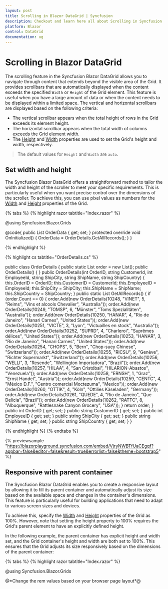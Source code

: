 ```yaml
---
layout: post
title: Scrolling in Blazor DataGrid | Syncfusion
description: Checkout and learn here all about Scrolling in Syncfusion Blazor DataGrid and much more details.
platform: Blazor
control: DataGrid
documentation: ug
---
```


# Scrolling in Blazor DataGrid

The scrolling feature in the Syncfusion Blazor DataGrid allows you to navigate through content that extends beyond the visible area of the Grid. It provides scrollbars that are automatically displayed when the content exceeds the specified `Width` or `Height` of the Grid element. This feature is useful when you have a large amount of data or when the content needs to be displayed within a limited space. The vertical and horizontal scrollbars are displayed based on the following criteria:

* The vertical scrollbar appears when the total height of rows in the Grid exceeds its element height.
* The horizontal scrollbar appears when the total width of columns exceeds the Grid element width.
* The [Height](https://help.syncfusion.com/cr/blazor/Syncfusion.Blazor.Grids.SfGrid-1.html#Syncfusion_Blazor_Grids_SfGrid_1_Height) and [Width](https://help.syncfusion.com/cr/blazor/Syncfusion.Blazor.Grids.SfGrid-1.html#Syncfusion_Blazor_Grids_SfGrid_1_Width) properties are used to set the Grid's height and width, respectively.

> The default values for `Height` and `Width` are `auto`.

## Set width and height

The Syncfusion Blazor DataGrid offers a straightforward method to tailor the width and height of the scroller to meet your specific requirements. This is particularly useful when you want precise control over the dimensions of the scroller. To achieve this, you can use pixel values as numbers for the [Width](https://help.syncfusion.com/cr/blazor/Syncfusion.Blazor.Grids.SfGrid-1.html#Syncfusion_Blazor_Grids_SfGrid_1_Width) and [Height](https://help.syncfusion.com/cr/blazor/Syncfusion.Blazor.Grids.SfGrid-1.html#Syncfusion_Blazor_Grids_SfGrid_1_Height) properties of the Grid.

{% tabs %}
{% highlight razor tabtitle="Index.razor" %}

@using Syncfusion.Blazor.Grids

<SfGrid DataSource="@OrderData" Height="315" Width="400">
    <GridColumns>
        <GridColumn Field=@nameof(OrderDetails.OrderID) HeaderText="Order ID" TextAlign="TextAlign.Right" Width="120"></GridColumn>
        <GridColumn Field=@nameof(OrderDetails.CustomerID) HeaderText="Customer ID" Width="150"></GridColumn>
        <GridColumn Field=@nameof(OrderDetails.EmployeeID) HeaderText="Employee ID" TextAlign="TextAlign.Right" Width="130"></GridColumn>
        <GridColumn Field=@nameof(OrderDetails.ShipCity) HeaderText="Ship City" Width="120"></GridColumn>
        <GridColumn Field=@nameof(OrderDetails.ShipCountry) HeaderText="Ship Country" Width="150"></GridColumn>
        <GridColumn Field=@nameof(OrderDetails.ShipName) HeaderText="Ship Name" Width="150"></GridColumn>
    </GridColumns>
</SfGrid>

@code{
    public List<OrderDetails> OrderData { get; set; }
    protected override void OnInitialized()
    {
        OrderData = OrderDetails.GetAllRecords();
    }
}

{% endhighlight %}

{% highlight cs tabtitle="OrderDetails.cs" %}

public class OrderDetails
{
    public static List<OrderDetails> order = new List<OrderDetails>();
    public OrderDetails() { }
    public OrderDetails(int OrderID, string CustomerId, int EmployeeId, string ShipCity, string ShipName, string ShipCountry)
    {
        this.OrderID = OrderID;
        this.CustomerID = CustomerId;
        this.EmployeeID = EmployeeId;
        this.ShipCity = ShipCity;
        this.ShipName = ShipName;
        this.ShipCountry = ShipCountry;
    }
    public static List<OrderDetails> GetAllRecords()
    {
        if (order.Count == 0)
        {
            order.Add(new OrderDetails(10248, "VINET", 5, "Reims", "Vins et alcools Chevalier", "Australia"));
            order.Add(new OrderDetails(10249, "TOMSP", 6, "Münster", "Toms Spezialitäten", "Australia"));
            order.Add(new OrderDetails(10250, "HANAR", 4, "Rio de Janeiro", "Hanari Carnes", "United States"));
            order.Add(new OrderDetails(10251, "VICTE", 3, "Lyon", "Victuailles en stock", "Australia"));
            order.Add(new OrderDetails(10252, "SUPRD", 4, "Charleroi", "Suprêmes délices", "United States"));
            order.Add(new OrderDetails(10253, "HANAR", 3, "Rio de Janeiro", "Hanari Carnes", "United States"));
            order.Add(new OrderDetails(10254, "CHOPS", 5, "Bern", "Chop-suey Chinese", "Switzerland"));
            order.Add(new OrderDetails(10255, "RICSU", 9, "Genève", "Richter Supermarkt", "Switzerland"));
            order.Add(new OrderDetails(10256, "WELLI", 3, "Resende", "Wellington Importadora", "Brazil"));
            order.Add(new OrderDetails(10257, "HILAA", 4, "San Cristóbal", "HILARION-Abastos", "Venezuela"));
            order.Add(new OrderDetails(10258, "ERNSH", 1, "Graz", "Ernst Handel", "Austria"));
            order.Add(new OrderDetails(10259, "CENTC", 4, "México D.F.", "Centro comercial Moctezuma", "Mexico"));
            order.Add(new OrderDetails(10260, "OTTIK", 4, "Köln", "Ottilies Käseladen", "Germany"));
            order.Add(new OrderDetails(10261, "QUEDE", 4, "Rio de Janeiro", "Que Delícia", "Brazil"));
            order.Add(new OrderDetails(10262, "RATTC", 8, "Albuquerque", "Rattlesnake Canyon Grocery", "USA"));
        }
        return order;
    }
    public int OrderID { get; set; }
    public string CustomerID { get; set; }
    public int EmployeeID { get; set; }
    public string ShipCity { get; set; }
    public string ShipName { get; set; }
    public string ShipCountry { get; set; }
}

{% endhighlight %}
{% endtabs %}

{% previewsample "https://blazorplayground.syncfusion.com/embed/VjryNWBTfUaCEgqf?appbar=false&editor=false&result=true&errorlist=false&theme=bootstrap5" %}

## Responsive with parent container

The Syncfusion Blazor DataGrid enables you to create a responsive layout by allowing it to fill its parent container and automatically adjust its size based on the available space and changes in the container's dimensions. This feature is particularly useful for building applications that need to adapt to various screen sizes and devices.

To achieve this, specify the [Width](https://help.syncfusion.com/cr/blazor/Syncfusion.Blazor.Grids.SfGrid-1.html#Syncfusion_Blazor_Grids_SfGrid_1_Width) and [Height](https://help.syncfusion.com/cr/blazor/Syncfusion.Blazor.Grids.SfGrid-1.html#Syncfusion_Blazor_Grids_SfGrid_1_Height) properties of the Grid as 100%. However, note that setting the height property to 100% requires the Grid's parent element to have an explicitly defined height.

In the following example, the parent container has explicit height and width set, and the Grid container's height and width are both set to 100%. This ensures that the Grid adjusts its size responsively based on the dimensions of the parent container:

{% tabs %}
{% highlight razor tabtitle="Index.razor" %}

@using Syncfusion.Blazor.Grids

<div style="width:calc(100vw - 20rem); height:calc(100vh - 7rem);"> @*Change the rem values based on your browser page layout*@
    <SfGrid DataSource="@LazyLoadData" Height="100%" Width="100%">
        <GridColumns>
            <GridColumn Field=@nameof(LazyLoadDetails.OrderID) HeaderText="Order ID" TextAlign="TextAlign.Right" Width="120"></GridColumn>
            <GridColumn Field=@nameof(LazyLoadDetails.CustomerID) HeaderText="Customer ID" Width="150"></GridColumn>
            <GridColumn Field=@nameof(LazyLoadDetails.Freight) HeaderText="Freight" TextAlign="TextAlign.Right" Width="100"></GridColumn>
            <GridColumn Field=@nameof(LazyLoadDetails.ShipAddress) HeaderText="Ship Address" Width="120"></GridColumn>
        </GridColumns>
    </SfGrid>
</div>

@code{
    public List<LazyLoadDetails> LazyLoadData { get; set; }
    protected override void OnInitialized()
    {
        LazyLoadData = LazyLoadDetails.CreateLazyLoadData();
    }
}

{% endhighlight %}

{% highlight cs tabtitle="LazyLoadDetails.cs" %}

public class LazyLoadDetails
{
    public static List<LazyLoadDetails> CreateLazyLoadData()
    {
        var lazyLoadData = new List<LazyLoadDetails>();
        var customerIds = new[] { "VINET", "TOMSP", "HANAR", "VICTE", "SUPRD", "HANAR", "CHOPS", "RICSU", "WELLI", "HILAA", "ERNSH", "CENTC", "OTTIK", "QUEDE", "RATTC", "FOLKO", "BLONP", "WARTH" };
        var shipAddresses = new[] { "507 - 20th Ave. E.\nApt. 2A", "908 W. Capital Way", "722 Moss Bay Blvd.", "4110 Old Redmond Rd.", "14 Garrett Hill" };
        var freights = new[] { 10, 24, 12, 48, 36, 102, 18 };
        int orderId = 10248;
        var random = new Random();
        for (int i = 0; i < 50; i++)
        {
            lazyLoadData.Add(new LazyLoadDetails
            {
                OrderID = orderId + i,
                CustomerID = customerIds[random.Next(customerIds.Length)],
                ShipAddress = shipAddresses[random.Next(shipAddresses.Length)],
                Freight = freights[random.Next(freights.Length)]
            });
        }
        return lazyLoadData;
    }
    public int OrderID { get; set; }
    public string CustomerID { get; set; }
    public string ShipAddress { get; set; }
    public double Freight { get; set; }
}

{% endhighlight %}
{% endtabs %}

{% previewsample "https://blazorplayground.syncfusion.com/embed/BNLIjMBcAgEnKHGz?appbar=false&editor=false&result=true&errorlist=false&theme=bootstrap5" %}

## Sticky header

The Syncfusion Blazor DataGrid provides a feature that allows column headers to remain fixed while scrolling, ensuring they stay visible at all times. To achieve this, you can use the [EnableStickyHeader](https://help.syncfusion.com/cr/blazor/Syncfusion.Blazor.Grids.SfGrid-1.html#Syncfusion_Blazor_Grids_SfGrid_1_EnableStickyHeader) property by setting it to **true**.

In the below demo, the Grid headers remain sticky while scrolling within the Grid's parent div element.

{% tabs %}
{% highlight razor tabtitle="Index.razor" %}

@using Syncfusion.Blazor.Grids
@using Syncfusion.Blazor.Buttons

<div>
    <label> Enable or Disable Sticky Header</label>
    <SfSwitch ValueChange="Change" TChecked="bool" style="margin-top:5px"></SfSwitch>
</div>
<div style="height:350px; margin-top:5px"> 
    <SfGrid @ref="Grid" DataSource="@LazyLoadData" EnableStickyHeader="@isStickyHeaderEnabled">
        <GridColumns>
            <GridColumn Field=@nameof(LazyLoadDetails.OrderID) HeaderText="Order ID" TextAlign="TextAlign.Right" Width="120"></GridColumn>
            <GridColumn Field=@nameof(LazyLoadDetails.CustomerID) HeaderText="Customer ID" Width="150"></GridColumn>
            <GridColumn Field=@nameof(LazyLoadDetails.Freight) HeaderText="Freight" TextAlign="TextAlign.Right" Width="100"></GridColumn>
            <GridColumn Field=@nameof(LazyLoadDetails.ShipAddress) HeaderText="Ship Address" Width="120"></GridColumn>
        </GridColumns>
    </SfGrid>
</div>

@code{
    private SfGrid<LazyLoadDetails> Grid;
    public List<LazyLoadDetails> LazyLoadData { get; set; }
    protected override void OnInitialized()
    {
        LazyLoadData = LazyLoadDetails.CreateLazyLoadData();
    }
    public bool isStickyHeaderEnabled;
    private void Change(Syncfusion.Blazor.Buttons.ChangeEventArgs<bool> args)
    {
        isStickyHeaderEnabled = args.Checked;
        Grid.Refresh();
    }
}

{% endhighlight %}

{% highlight cs tabtitle="LazyLoadDetails.cs" %}

public class LazyLoadDetails
{
    public static List<LazyLoadDetails> CreateLazyLoadData()
    {
        var lazyLoadData = new List<LazyLoadDetails>();
        var customerIds = new[] { "VINET", "TOMSP", "HANAR", "VICTE", "SUPRD", "HANAR", "CHOPS", "RICSU", "WELLI", "HILAA", "ERNSH", "CENTC", "OTTIK", "QUEDE", "RATTC", "FOLKO", "BLONP", "WARTH" };
        var shipAddresses = new[] { "507 - 20th Ave. E.\nApt. 2A", "908 W. Capital Way", "722 Moss Bay Blvd.", "4110 Old Redmond Rd.", "14 Garrett Hill" };
        var freights = new[] { 10, 24, 12, 48, 36, 102, 18 };
        int orderId = 10248;
        var random = new Random();
        for (int i = 0; i < 50; i++)
        {
            lazyLoadData.Add(new LazyLoadDetails
            {
                OrderID = orderId + i,
                CustomerID = customerIds[random.Next(customerIds.Length)],
                ShipAddress = shipAddresses[random.Next(shipAddresses.Length)],
                Freight = freights[random.Next(freights.Length)]
            });
        }
        return lazyLoadData;
    }
    public int OrderID { get; set; }
    public string CustomerID { get; set; }
    public string ShipAddress { get; set; }
    public double Freight { get; set; }
}

{% endhighlight %}
{% endtabs %}

{% previewsample "https://blazorplayground.syncfusion.com/embed/BtLIZfLlyiVvXGhD?appbar=false&editor=false&result=true&errorlist=false&theme=bootstrap5" %}

## Scroll to selected row

The Syncfusion Blazor DataGrid allows you to scroll the Grid content to the position of the selected row, ensuring that the selected row is automatically brought into view. This feature is particularly useful when dealing with a large dataset and maintaining focus on the selected row. To achieve this, you can utilize the [ScrollIntoViewAsync](https://help.syncfusion.com/cr/blazor/Syncfusion.Blazor.Grids.SfGrid-1.html#Syncfusion_Blazor_Grids_SfGrid_1_ScrollIntoViewAsync_System_Int32_System_Int32_System_Int32_) method provided by the Grid by passing the column index or row index as a parameter..

The following example demonstrates how to use the `ScrollIntoViewAsync` method to scroll to the selected row by passing the selected row index as a parameter:

{% tabs %}
{% highlight razor tabtitle="Index.razor" %}

@using Syncfusion.Blazor.Grids
@using Syncfusion.Blazor.DropDowns

<div>
    <label style="padding: 30px 2px 0 0">Select row index:</label>
    <SfDropDownList TValue="string" TItem="Rows" Placeholder="Select count" Width="220px" DataSource="DropDownData" @bind-Value="SelectedValue">
        <DropDownListFieldSettings Text="Text" Value="Value"></DropDownListFieldSettings>
        <DropDownListEvents ValueChange="ValueChanged" TValue="string" TItem="Rows"></DropDownListEvents>
    </SfDropDownList>
</div>
<div style="height:350px; margin-top:5px">
    <SfGrid @ref="Grid" DataSource="@LazyLoadData" Height="315" Width="100%">
        <GridEvents RowSelected="RowselectedHandler" TValue="LazyLoadDetails"></GridEvents>
        <GridColumns>
            <GridColumn Field=@nameof(LazyLoadDetails.OrderID) HeaderText="Order ID" TextAlign="TextAlign.Right" Width="120"></GridColumn>
            <GridColumn Field=@nameof(LazyLoadDetails.CustomerID) HeaderText="Customer ID" Width="150"></GridColumn>
            <GridColumn Field=@nameof(LazyLoadDetails.Freight) HeaderText="Freight" TextAlign="TextAlign.Right" Width="100"></GridColumn>
            <GridColumn Field=@nameof(LazyLoadDetails.ShipAddress) HeaderText="Ship Address" Width="120"></GridColumn>
        </GridColumns>
    </SfGrid>
</div>

@code{
    private SfGrid<LazyLoadDetails> Grid;
    public List<LazyLoadDetails> LazyLoadData { get; set; }
    protected override void OnInitialized()
    {
        LazyLoadData = LazyLoadDetails.CreateLazyLoadData();
    }
    public string SelectedValue { get; set; }
    public class Rows
    {
        public string Text { get; set; }
        public string Value { get; set; }
    }
    private List<Rows> DropDownData = new List<Rows>
    {
        new Rows() { Text = "Select count" },
        new Rows() { Text = "10", Value = "10" },
        new Rows() { Text = "20", Value = "20" },
        new Rows() { Text = "30", Value = "30" },
        new Rows() { Text = "80", Value = "80" },
        new Rows() { Text = "100", Value = "100" },
        new Rows() { Text = "200", Value = "200" },
        new Rows() { Text = "232", Value = "232" },
        new Rows() { Text = "300", Value = "300" },
        new Rows() { Text = "500", Value = "500" },
        new Rows() { Text = "800", Value = "800" },
        new Rows() { Text = "820", Value = "820" },
        new Rows() { Text = "920", Value = "920" },
        new Rows() { Text = "990", Value = "990" }
    };
    public async Task ValueChanged(ChangeEventArgs<string, Rows> Args)
    {
        if (int.TryParse(SelectedValue, out int rowIndex))
        {
            await Grid.SelectRowAsync(rowIndex);
            await Grid.ScrollIntoViewAsync(rowIndex);
        }
    }
    public void RowselectedHandler(RowSelectEventArgs<LazyLoadDetails> args)
    {
        Grid.PreventRender(false);
    }
}

{% endhighlight %}

{% highlight cs tabtitle="LazyLoadDetails.cs" %}

public class LazyLoadDetails
{
    public static List<LazyLoadDetails> CreateLazyLoadData()
    {
        var lazyLoadData = new List<LazyLoadDetails>();
        var customerIds = new[] { "VINET", "TOMSP", "HANAR", "VICTE", "SUPRD", "HANAR", "CHOPS", "RICSU", "WELLI", "HILAA", "ERNSH", "CENTC", "OTTIK", "QUEDE", "RATTC", "FOLKO", "BLONP", "WARTH" };
        var shipAddresses = new[] { "507 - 20th Ave. E.\nApt. 2A", "908 W. Capital Way", "722 Moss Bay Blvd.", "4110 Old Redmond Rd.", "14 Garrett Hill" };
        var freights = new[] { 10, 24, 12, 48, 36, 102, 18 };
        int orderId = 10248;
        var random = new Random();
        for (int i = 0; i < 1000; i++)
        {
            lazyLoadData.Add(new LazyLoadDetails
            {
                OrderID = orderId + i,
                CustomerID = customerIds[random.Next(customerIds.Length)],
                ShipAddress = shipAddresses[random.Next(shipAddresses.Length)],
                Freight = freights[random.Next(freights.Length)]
            });
        }
        return lazyLoadData;
    }
    public int OrderID { get; set; }
    public string CustomerID { get; set; }
    public string ShipAddress { get; set; }
    public double Freight { get; set; }
}

{% endhighlight %}
{% endtabs %}

{% previewsample "https://blazorplayground.syncfusion.com/embed/BthyZpBboVNkPPvv?appbar=false&editor=false&result=true&errorlist=false&theme=bootstrap5" %}

## Customize the appearance of scroll bar

The Syncfusion Blazor DataGrid uses the native browser scrollbar to scroll through the content when the content exceeds the Grid's size. Refer to [this](https://css-tricks.com/almanac/properties/s/scrollbar/) to customize the appearance of the scrollbar.

By referring to the above link, we have customized the appearance of the scrollbar in the following sample.

> You can find the fully working sample [here](https://github.com/SyncfusionExamples/blazor-datagrid-customize-default-scrollbar).

```csharp
@using Syncfusion.Blazor.Grids

<SfGrid DataSource="@Orders" Height="315" Width="400">
    <GridColumns>
        <GridColumn Field=@nameof(Order.OrderID) HeaderText="Order ID" TextAlign="TextAlign.Right" Width="120"></GridColumn>
        <GridColumn Field=@nameof(Order.CustomerID) HeaderText="Customer Name" Width="150"></GridColumn>
        <GridColumn Field=@nameof(Order.OrderDate) HeaderText=" Order Date" Format="d" Type="ColumnType.Date" TextAlign="TextAlign.Right" Width="130"></GridColumn>
        <GridColumn Field=@nameof(Order.Freight) HeaderText="Freight" Format="C2" TextAlign="TextAlign.Right" Width="120"></GridColumn>
        <GridColumn Field=@nameof(Order.ShipCountry) HeaderText="Ship Country" Width="150"></GridColumn>
    </GridColumns>
</SfGrid>

@code{
    public List<Order> Orders { get; set; }
    protected override void OnInitialized()
    {
        Orders = Enumerable.Range(1, 75).Select(x => new Order()
        {
            OrderID = 1000 + x,
            CustomerID = (new string[] { "ALFKI", "ANANTR", "ANTON", "BLONP", "BOLID" })[new Random().Next(5)],
            Freight = 2.1 * x,
            OrderDate = DateTime.Now.AddDays(-x),
            ShipCountry = (new string[] { "USA", "UK", "JAPAN" })[new Random().Next(3)]
        }).ToList();
    }
    public class Order {
        public int? OrderID { get; set; }
        public string CustomerID { get; set; }
        public DateTime? OrderDate { get; set; }
        public double? Freight { get; set; }
        public string ShipCountry { get; set; }
    }
}
<style>
    ::-webkit-scrollbar-thumb {
        background-color: #888;
        border-radius: 10px
    }
    ::-webkit-scrollbar {
        background-color: white;
    }
    ::-webkit-scrollbar-button {
        background-color: #bbbbbb;
    }
</style>
```

![Customizing the scroll bar in Blazor DataGrid.](./images/blazor-datagrid-scrollbar-customization.png)
